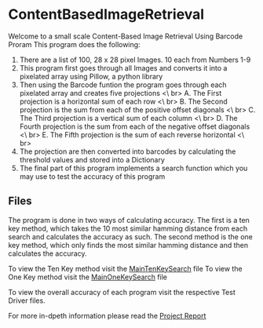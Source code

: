 # ContentBasedImageRetrieval
Welcome to a small scale Content-Based Image Retrieval Using Barcode Proram
This program does the following:
1. There are a list of 100, 28 x 28 pixel Images. 10 each from Numbers 1-9
2. This program first goes through all Images and converts it into a pixelated array using Pillow, a python library
3. Then using the Barcode funtion the program goes through each pixelated array and creates five projections <\ br>
  A. The First projection is a horizontal sum of each row <\ br>
  B. The Second projection is the sum from each of the positive offset diagonals <\ br>
  C. The Third projection is a vertical sum of each column <\ br>
  D. The Fourth projection is the sum from each of the negative offset diagonals <\ br>
  E. The Fifth projection is the sum of each reverse horizontal <\ br>
4. The projection are then converted into barcodes by calculating the threshold values and stored into a Dictionary
5. The final part of this program implements a search function which you may use to test the accuracy of this program

## Files

The program is done in two ways of calculating accuracy. The first is a ten key method, which takes the 10 most similar hamming distance from each search and calculates the accuracy as such.
The second method is the one key method, which only finds the most similar hamming distance and then calculates the accuracy.

To view the Ten Key method visit the [MainTenKeySearch](https://github.com/huzaifazia17/ContentBasedImageRetrieval/blob/main/MainTenKeySearch.py) file
To view the One Key method visit the [MainOneKeySearch](https://github.com/huzaifazia17/ContentBasedImageRetrieval/blob/main/MainOneKeySearch.py) file

To view the overall accuracy of each program visit the respective Test Driver files. 

For more in-dpeth information please read the [Project Report](https://github.com/huzaifazia17/ContentBasedImageRetrieval/blob/main/CBIR-Report.pdf)
